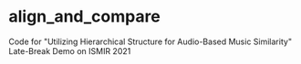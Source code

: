 # align_and_compare
Code for "Utilizing Hierarchical Structure for Audio-Based Music Similarity" Late-Break Demo on ISMIR 2021
